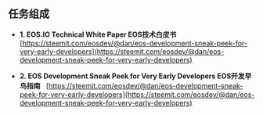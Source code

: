 
任务组成
-------------------------------
- **1. EOS.IO Technical White Paper EOS技术白皮书**  
[https://steemit.com/eosdev/@dan/eos-development-sneak-peek-for-very-early-developers](https://steemit.com/eosdev/@dan/eos-development-sneak-peek-for-very-early-developers)

- **2. EOS Development Sneak Peek for Very Early Developers EOS开发早鸟指南**  
[https://steemit.com/eosdev/@dan/eos-development-sneak-peek-for-very-early-developers](https://steemit.com/eosdev/@dan/eos-development-sneak-peek-for-very-early-developers)

